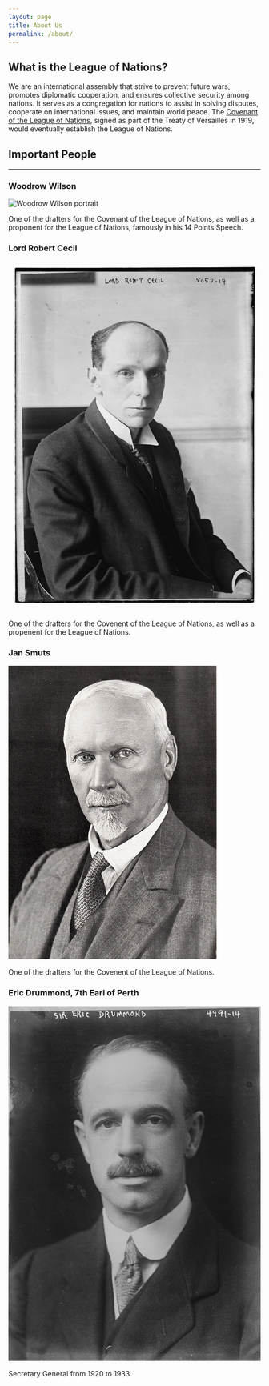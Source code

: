 ```yaml
---
layout: page
title: About Us
permalink: /about/
---
```


## What is the League of Nations?

We are an international assembly that strive to prevent future wars, promotes diplomatic cooperation, and ensures collective security among nations. It serves as a congregation for nations to assist in solving disputes, cooperate on international issues, and maintain world peace. The [Covenant of the League of Nations](/lon.github.io/post/1920/02/01/covenant-of-lon.html), signed as part of the Treaty of Versailles in 1919, would eventually establish the League of Nations. 

<h2 class="header-center">Important People</h2>
<hr>
<div class="figure-block">
    <h3 class="figure-title">Woodrow Wilson</h3>
    <img class="figure-image" src="/assets/img/posts/about/woodrow_wilson.jpeg" title="Woodrow Wilson" alt="Woodrow Wilson portrait"/>
    <p class="figure-desc">One of the drafters for the Covenant of the League of Nations, as well as a proponent for the League of Nations, famously in his 14 Points Speech.</p>
</div>

<div class="figure-block">
    <h3 class="figure-title">Lord Robert Cecil</h3>
    <img class="figure-image" src="/assets/img/posts/about/Robert_Cecil,_1st_Viscount_Cecil_of_Chelwood_circa_1915.jpg" title="Lord Robert Cecil" alt="Lord Robert Cecil portrait"/>
    <p class="figure-desc">One of the drafters for the Covenent of the League of Nations, as well as a propenent for the League of Nations.</p>
</div>

<div class="figure-block">
    <h3 class="figure-title">Jan Smuts</h3>
    <img class="figure-image" src="/assets/img/posts/about/JC_Smuts.jpg" title="Jan Smuts" alt="Jan Smuts portrait"/>
    <p class="figure-desc">One of the drafters for the Covenent of the League of Nations.</p>
</div>

<div class="figure-block">
    <h3 class="figure-title">Eric Drummond, 7th Earl of Perth</h3>
    <img class="figure-image" src="/assets/img/posts/about/Sir_Eric_Drummond_c-1918.jpg" title="Eric Drummond, 7th Earl of Perth" alt="Eric Drummond, 7th Earl of Perth portrait"/>
    <p class="figure-desc">Secretary General from 1920 to 1933.</p>
</div>





